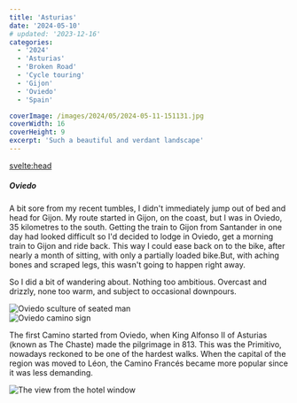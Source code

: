 ```yaml
---
title: 'Asturias'
date: '2024-05-10'
# updated: '2023-12-16'
categories:
  - '2024'
  - 'Asturias'
  - 'Broken Road'
  - 'Cycle touring'
  - 'Gijon'
  - 'Oviedo'
  - 'Spain'

coverImage: /images/2024/05/2024-05-11-151131.jpg
coverWidth: 16
coverHeight: 9
excerpt: 'Such a beautiful and verdant landscape'
---
```


<script>
	import Callout from '$lib/components/Callout.svelte'
  import Img from '$lib/components/Img.svelte'
</script>

<svelte:head>

<title>2024 Europe</title>
</svelte:head>

<section class="card">

<h5>Oviedo</h5>

<p>A bit sore from my recent tumbles, I didn't immediately jump out of bed and head for Gijon. My route started in Gijon, on the coast, but I was in Oviedo, 35 kilometres to the south. Getting the train to Gijon from Santander in one day had looked difficult so I'd decided to lodge in Oviedo, get a morning train to Gijon and ride back. This way I could ease back on to the bike, after nearly a month of sitting, with only a partially loaded bike.But, with aching bones and scraped legs, this wasn't going to happen right away.</p>

<p>So I did a bit of wandering about. Nothing too ambitious. Overcast and drizzly, none too warm, and subject to occasional downpours.</p>

<div class="w-70">
  <Img
    src="/images/2024/05/2024-05-05-161427.jpg"
    alt="Oviedo sculture of seated man"  
  />
</div>
<Img
  src="/images/2024/05/2024-05-05-165729.jpg"
  alt="Oviedo camino sign"  
/>

<p>The first Camino started from Oviedo, when King Alfonso II of Asturias (known as The Chaste) made the pilgrimage in 813. This was the Primitivo, nowadays reckoned to be one of the hardest walks. When the capital of the region was moved to L&eacute;on, the Camino Franc&eacute;s became more popular since it was less demanding.</p>

<Img
  src="/images/2024/05/2024-05-07-125106.jpg"
  alt="The view from the hotel window"  
  caption="The view from my hotel window in Oviedo"  
/>

</section>
